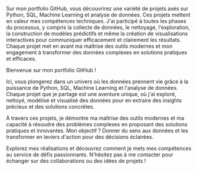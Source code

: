 Sur mon portfolio GitHub, vous découvrirez une variété de projets axés sur Python, SQL, Machine Learning et analyse de données. Ces projets mettent en valeur mes compétences techniques. J'ai participé à toutes les phases du processus, y compris la collecte de données, le nettoyage, l'exploration, la construction de modèles prédictifs et même la création de visualisations interactives pour communiquer efficacement et clairement les résultats. Chaque projet met en avant ma maîtrise des outils modernes et mon engagement à transformer des données complexes en solutions pratiques et efficaces.

Bienvenue sur mon portfolio GitHub !

Ici, vous plongerez dans un univers où les données prennent vie grâce à la puissance de Python, SQL, Machine Learning et l'analyse de données. Chaque projet que je partage est une aventure unique, où j'ai exploré, nettoyé, modélisé et visualisé des données pour en extraire des insights précieux et des solutions concrètes.

À travers ces projets, je démontre ma maîtrise des outils modernes et ma capacité à résoudre des problèmes complexes en proposant des solutions pratiques et innovantes. Mon objectif ? Donner du sens aux données et les transformer en leviers d'action pour des décisions éclairées.

Explorez mes réalisations et découvrez comment je mets mes compétences au service de défis passionnants. N'hésitez pas à me contacter pour échanger sur des collaborations ou des idées de projets !
